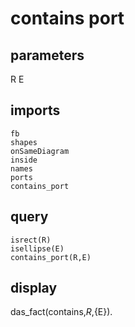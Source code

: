 # contains port
## parameters
  R
  E
## imports
    fb
    shapes
    onSameDiagram
    inside
    names
    ports
    contains_port
## query
    isrect(R)
    isellipse(E)
    contains_port(R,E)
## display
das_fact(contains,${R},${E}).
  
